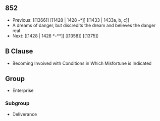 ## 852
- Previous: [[1366]] [[1428 | 1428 -*]] [[1433 | 1433a, b, c]] 
- A dreams of danger, but discredits the dream and believes the danger real
- Next: [[1428 | 1428 *-**]] [[1358]] [[1375]] 

## B Clause
- Becoming Invoived with Conditions in Which Misfortune is Indicated

## Group
- Enterprise

### Subgroup
- Deliverance

